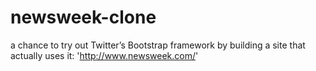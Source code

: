 # newsweek-clone
 a chance to try out Twitter’s Bootstrap framework by building a site that actually uses it: 'http://www.newsweek.com/'
